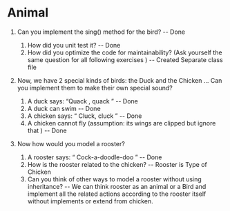 # Animal
1. Can you implement the sing() method for the bird? -- Done
	1. How did you unit test it? -- Done
	2. How did you optimize the code for maintainability? (Ask yourself the same
question for all following exercises ) -- Created Separate class file

2. Now, we have 2 special kinds of birds: the Duck and the Chicken ... Can you
implement them to make their own special sound?
	1. A duck says: “Quack , quack ”  -- Done
	2. A duck can swim   -- Done
	3. A chicken says: “ Cluck, cluck ”   -- Done
	4. A chicken cannot fly (assumption: its wings are clipped but ignore that )   -- Done

3. Now how would you model a rooster?
	1. A rooster says: “ Cock-a-doodle-doo ”  -- Done
	2. How is the rooster related to the chicken? -- Rooster is Type of Chicken
	3. Can you think of other ways to model a rooster without using inheritance? -- We can think rooster as an animal or a Bird and implement all the related actions according to the rooster itself without implements or extend from chicken.